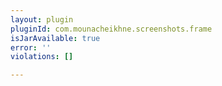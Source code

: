 ```yaml
---
layout: plugin
pluginId: com.mounacheikhne.screenshots.frame
isJarAvailable: true
error: ''
violations: []

---
```

